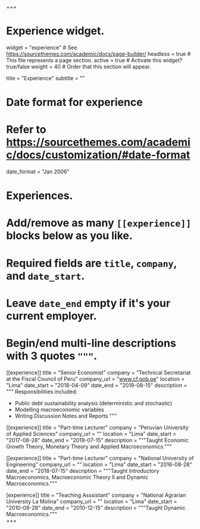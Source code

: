 +++
# Experience widget.
widget = "experience"  # See https://sourcethemes.com/academic/docs/page-builder/
headless = true  # This file represents a page section.
active = true  # Activate this widget? true/false
weight = 40  # Order that this section will appear.

title = "Experience"
subtitle = ""

# Date format for experience
#   Refer to https://sourcethemes.com/academic/docs/customization/#date-format
date_format = "Jan 2006"

# Experiences.
#   Add/remove as many `[[experience]]` blocks below as you like.
#   Required fields are `title`, `company`, and `date_start`.
#   Leave `date_end` empty if it's your current employer.
#   Begin/end multi-line descriptions with 3 quotes `"""`.
[[experience]]
  title = "Senior Economist"
  company = "Technical Secretariat at the Fiscal Council of Peru"
  company_url = "www.cf.gob.pe"
  location = "Lima"
  date_start = "2018-04-09"
  date_end = "2019-08-15"
  description = """
  Responsibilities included:
  
  * Public debt sustainability analysis (deterministic and stochastic)
  * Modelling macroeconomic variables
  * Writing Discussion Notes and Reports
  """

[[experience]]
  title = "Part-time Lecturer"
  company = "Peruvian University of Applied Sciences"
  company_url = ""
  location = "Lima"
  date_start = "2017-08-28"
  date_end = "2019-07-15"
  description = """Taught Economic Growth Theory, Monetary Theory and Applied Macroeconomics."""

[[experience]]
  title = "Part-time Lecturer"
  company = "National University of Engineering"
  company_url = ""
  location = "Lima"
  date_start = "2016-08-28"
  date_end = "2018-07-15"
  description = """Taught Introductory Macroeconomics, Macroeconomic Theory II and Dynamic Macroeconomics."""
  
[experience]]
  title = "Teaching Asssistant"
  company = "National Agrarian University La Molina"
  company_url = ""
  location = "Lima"
  date_start = "2010-08-28"
  date_end = "2010-12-15"
  description = """Taught Dynamic Macroeconomics."""  
+++
